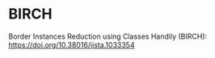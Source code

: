 # BIRCH
Border Instances Reduction using Classes Handily (BIRCH): https://doi.org/10.38016/jista.1033354
